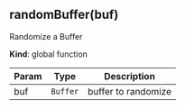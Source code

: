 <a name="randomBuffer"></a>

## randomBuffer(buf)
Randomize a Buffer

**Kind**: global function  

| Param | Type | Description |
| --- | --- | --- |
| buf | <code>Buffer</code> | buffer to randomize |

